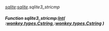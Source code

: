 _[sqlite](../../modules/sqlite/sqlite-module.md):[sqlite](../../modules/sqlite/sqlite-module.md).sqlite3\_stricmp_
##### Function sqlite3\_stricmp:[Int](../../modules/wonkey/wonkey-types-int.md)( :[wonkey.types.Cstring](../../modules/wonkey/wonkey-types-cstring.md),:[wonkey.types.Cstring](../../modules/wonkey/wonkey-types-cstring.md) )
